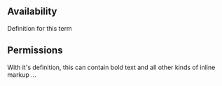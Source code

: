 ## Availability
Definition for this term

## Permissions
With it's definition, this can contain bold text
and all other kinds of inline markup ...

